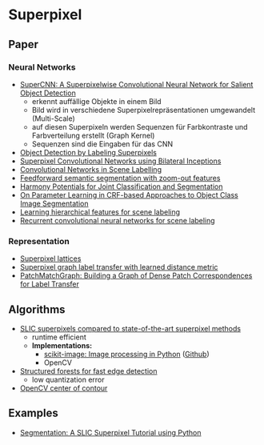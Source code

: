 # Superpixel

## Paper

### Neural Networks

* [SuperCNN: A Superpixelwise Convolutional Neural Network for Salient Object Detection](http://www.shengfenghe.com/uploads/1/5/1/3/15132160/supercnn_ijcv2015.pdf)
  * erkennt auffällige Objekte in einem Bild
  * Bild wird in verschiedene Superpixelrepräsentationen umgewandelt (Multi-Scale)
  * auf diesen Superpixeln werden Sequenzen für Farbkontraste und Farbverteilung erstellt (Graph Kernel)
  * Sequenzen sind die Eingaben für das CNN
* [Object Detection by Labeling Superpixels](http://www.cv-foundation.org/openaccess/content_cvpr_2015/papers/Yan_Object_Detection_by_2015_CVPR_paper.pdf)
* [Superpixel Convolutional Networks using Bilateral Inceptions](https://arxiv.org/pdf/1511.06739v5.pdf)
* [Convolutional Networks in Scene Labelling](http://cs231n.stanford.edu/reports/ashwinpp_final_report.pdf)
* [Feedforward semantic segmentation with zoom-out features](http://www.cv-foundation.org/openaccess/content_cvpr_2015/papers/Mostajabi_Feedforward_Semantic_Segmentation_2015_CVPR_paper.pdf)
* [Harmony Potentials for Joint Classification and Segmentation](http://www.cat.uab.es/~joost/papers/cvpr2010.pdf)
* [On Parameter Learning in CRF-based Approaches to Object Class Image Segmentation](https://www.vision.ee.ethz.ch/en/publications/papers/proceedings/eth_biwi_00742.pdf)
* [Learning hierarchical features for scene labeling](http://yann.lecun.com/exdb/publis/pdf/farabet-pami-13.pdf)
* [Recurrent convolutional neural networks for scene labeling](http://jmlr.org/proceedings/papers/v32/pinheiro14.pdf)

### Representation

* [Superpixel lattices](https://pdfs.semanticscholar.org/1328/880541640d3c9aa1ce7b5201f90d6c4e0925.pdf)
* [Superpixel graph label transfer with learned distance metric](http://users.cecs.anu.edu.au/~sgould/papers/eccv14-spgraph.pdf)
* [PatchMatchGraph: Building a Graph of Dense Patch Correspondences for Label Transfer](https://www.vision.ee.ethz.ch/en/publications/papers/proceedings/eth_biwi_00742.pdf)

## Algorithms

* [SLIC superpixels compared to state-of-the-art superpixel 
  methods](https://infoscience.epfl.ch/record/177415/files/Superpixel_PAMI2011-2.pdf)
  * runtime efficient
  * **Implementations:**
    * [scikit-image: Image processing in Python](http://scikit-image.org/) ([Github](https://github.com/scikit-image/scikit-image))
    * OpenCV
* [Structured forests for fast edge detection](https://www.microsoft.com/en-us/research/wp-content/uploads/2013/12/DollarICCV13edges.pdf)
  * low quantization error
* [OpenCV center of contour](http://www.pyimagesearch.com/2016/02/01/opencv-center-of-contour/)

## Examples

* [Segmentation: A SLIC Superpixel Tutorial using Python](http://www.pyimagesearch.com/2014/07/28/a-slic-superpixel-tutorial-using-python/)
